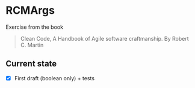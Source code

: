 # RCMArgs

Exercise from the book    
> Clean Code, A Handbook of Agile software craftmanship. By Robert C. Martin

## Current state

- [x] First draft (boolean only) + tests 
